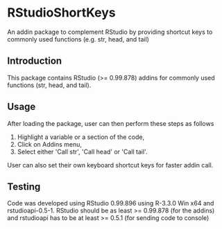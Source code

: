 # RStudioShortKeys
An addin package to complement RStudio by providing shortcut keys to commonly used functions (e.g. str, head, and tail) 

## Introduction
This package contains RStudio (>= 0.99.878) addins for commonly used functions (str, head, and tail). 

## Usage
After loading the package, user can then perform these steps as follows 

1. Highlight a variable or a section of the code, 
2. Click on Addins menu, 
3. Select either 'Call str', 'Call head' or 'Call tail'. 

User can also set their own keyboard shortcut keys for faster addin call.

## Testing
Code was developed using RStudio 0.99.896 using R-3.3.0 Win x64 and rstudioapi-0.5-1. 
RStudio should be as least >= 0.99.878 (for the addins) and rstudioapi has to be at least >= 0.5.1 (for sending code to console)
